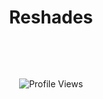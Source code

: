 <h1 align="center">Reshades</h1>
<br>
<p align="center">
  
</p>
<br>
<p align="center">
  <img src="https://api.visitorbadge.io/api/VisitorHit?user=reshades&countColorcountColor&countColor=%230095FF" alt="Profile Views"/>
</p>



